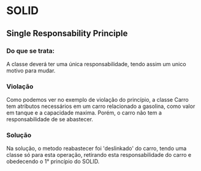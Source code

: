 # SOLID

## Single Responsability Principle

### Do que se trata:

A classe deverá ter uma única responsabilidade, 
tendo assim um unico motivo para mudar.

### Violação

Como podemos ver no exemplo de violação do princípio, 
a classe Carro tem atributos necessários em um carro
relacionado a gasolina, como valor em tanque e a capacidade maxima.
Porém, o carro não tem a responsabilidade de se abastecer.

### Solução

Na solução, o metodo reabastecer foi 'deslinkado' do carro, tendo
uma classe só para esta operação, retirando esta responsabilidade
do carro e obedecendo o 1° princípio do SOLID.
